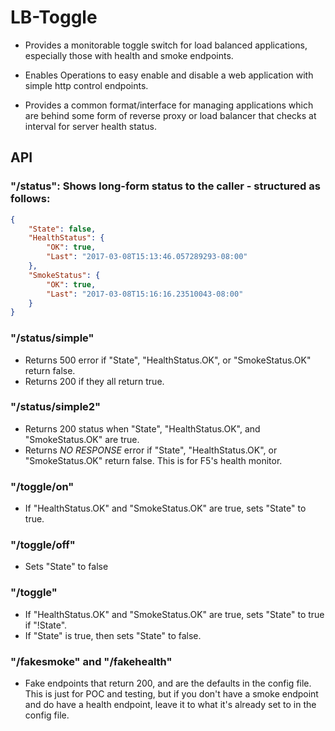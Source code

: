 # LB-Toggle

- Provides a monitorable toggle switch for load balanced applications, especially those with health and smoke endpoints.

- Enables Operations to easy enable and disable a web application with simple http control endpoints.

- Provides a common format/interface for managing applications which are behind some form of reverse proxy or load balancer that checks at interval for server health status.

## API

### "/status":  Shows long-form status to the caller - structured as follows:

``` json
{
    "State": false,
    "HealthStatus": {
        "OK": true,
        "Last": "2017-03-08T15:13:46.057289293-08:00"
    },
    "SmokeStatus": {
        "OK": true,
        "Last": "2017-03-08T15:16:16.23510043-08:00"
    }
}
```

### "/status/simple"

- Returns 500 error if "State", "HealthStatus.OK", or "SmokeStatus.OK" return false.
- Returns 200 if they all return true.

### "/status/simple2"

- Returns 200 status when "State", "HealthStatus.OK", and "SmokeStatus.OK" are true.
- Returns *NO RESPONSE* error if "State", "HealthStatus.OK", or "SmokeStatus.OK" return false.  This is for F5's health monitor.

### "/toggle/on"

- If "HealthStatus.OK" and "SmokeStatus.OK" are true, sets "State" to true.

### "/toggle/off"

- Sets "State" to false

### "/toggle"

- If "HealthStatus.OK" and "SmokeStatus.OK" are true, sets "State" to true if "!State".
- If "State" is true, then sets "State" to false.


### "/fakesmoke" and "/fakehealth"

- Fake endpoints that return 200, and are the defaults in the config file.  This is just for POC and testing, but if you don't have a smoke endpoint and do have a health endpoint, leave it to what it's already set to in the config file.

